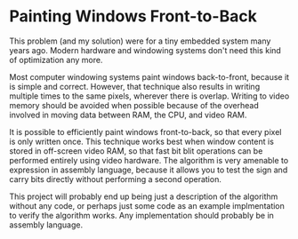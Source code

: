 # Painting Windows Front-to-Back

This problem (and my solution) were for a tiny embedded system many
years ago. Modern hardware and windowing systems don't need this kind
of optimization any more.

Most computer windowing systems paint windows back-to-front, because
it is simple and correct. However, that technique also results in
writing multiple times to the same pixels, wherever there is overlap.
Writing to video memory should be avoided when possible because of the
overhead involved in moving data between RAM, the CPU, and video RAM.

It is possible to efficiently paint windows front-to-back, so that
every pixel is only written once. This technique works best when
window content is stored in off-screen video RAM, so that fast bit
blit operations can be performed entirely using video hardware. The
algorithm is very amenable to expression in assembly language, because
it allows you to test the sign and carry bits directly without
performing a second operation.

This project will probably end up being just a description of the
algorithm without any code, or perhaps just some code as an example
implmentation to verify the algorithm works. Any implementation should
probably be in assembly language.
